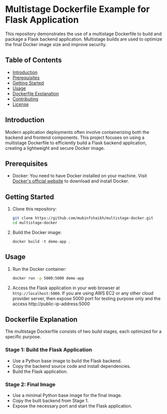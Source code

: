 # Multistage Dockerfile Example for Flask Application

This repository demonstrates the use of a multistage Dockerfile to build and package a Flask backend application. Multistage builds are used to optimize the final Docker image size and improve security.

## Table of Contents

- [Introduction](#introduction)
- [Prerequisites](#prerequisites)
- [Getting Started](#getting-started)
- [Usage](#usage)
- [Dockerfile Explanation](#dockerfile-explanation)
- [Contributing](#contributing)
- [License](#license)

## Introduction

Modern application deployments often involve containerizing both the backend and frontend components. This project focuses on using a multistage Dockerfile to efficiently build a Flask backend application, creating a lightweight and secure Docker image.

## Prerequisites

- Docker: You need to have Docker installed on your machine. Visit [Docker's official website](https://www.docker.com/get-started) to download and install Docker.

## Getting Started

1. Clone this repository:
   ```sh
   git clone https://github.com/mubinfshaikh/multistage-docker.git
   cd multistage-docker
   ```

2. Build the Docker image:
   ```
   docker build -t demo-app .
   ```

## Usage

1. Run the Docker container:
   ```sh
   docker run -p 5000:5000 demo-app
   ```

2. Access the Flask application in your web browser at `http://localhost:5000`.
   If you are using AWS EC2 or any other cloud provider server, then expose 5000 port for testing purpose only and the access http://public-ip-address:5000

## Dockerfile Explanation

The multistage Dockerfile consists of two build stages, each optimized for a specific purpose.

### Stage 1: Build the Flask Application

- Use a Python base image to build the Flask backend.
- Copy the backend source code and install dependencies.
- Build the Flask application.

### Stage 2: Final Image

- Use a minimal Python base image for the final image.
- Copy the built backend from Stage 1.
- Expose the necessary port and start the Flask application.



